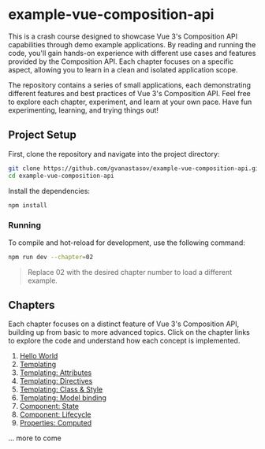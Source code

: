 # example-vue-composition-api

This is a crash course designed to showcase Vue 3's Composition API capabilities through demo example applications. By reading and running the code, you'll gain hands-on experience with different use cases and features provided by the Composition API. Each chapter focuses on a specific aspect, allowing you to learn in a clean and isolated application scope.

The repository contains a series of small applications, each demonstrating different features and best practices of Vue 3's Composition API. Feel free to explore each chapter, experiment, and learn at your own pace. Have fun experimenting, learning, and trying things out!

## Project Setup

First, clone the repository and navigate into the project directory:

```sh
git clone https://github.com/gvanastasov/example-vue-composition-api.git
cd example-vue-composition-api
```

Install the dependencies:

```sh
npm install
```

### Running

To compile and hot-reload for development, use the following command:

```sh
npm run dev --chapter=02
```

> Replace 02 with the desired chapter number to load a different example.

## Chapters

Each chapter focuses on a distinct feature of Vue 3's Composition API, building up from basic to more advanced topics. Click on the chapter links to explore the code and understand how each concept is implemented.

1.  [Hello World](./src/chapter_01/main.ts)
2.  [Templating](./src/chapter_03/App.vue)
3.  [Templating: Attributes](./src/chapter_04/App.vue)
4.  [Templating: Directives](./src/chapter_05/App.vue)
5.  [Templating: Class & Style](./src/chapter_06/App.vue)
6.  [Templating: Model binding](./src/chapter_07/App.vue)
7.  [Component: State](./src/chapter_02/App.vue)
8.  [Component: Lifecycle](./src/chapter_08/App.vue)
9.  [Properties: Computed](./src/chapter_10/App.vue)

... more to come
